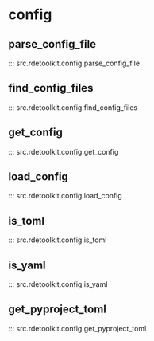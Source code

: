 # config

## parse_config_file

::: src.rdetoolkit.config.parse_config_file

## find_config_files

::: src.rdetoolkit.config.find_config_files

## get_config

::: src.rdetoolkit.config.get_config

## load_config

::: src.rdetoolkit.config.load_config

## is_toml

::: src.rdetoolkit.config.is_toml

## is_yaml

::: src.rdetoolkit.config.is_yaml

## get_pyproject_toml

::: src.rdetoolkit.config.get_pyproject_toml
